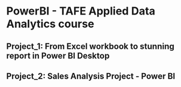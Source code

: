 # **PowerBI - TAFE Applied Data Analytics course**

## Project_1: From Excel workbook to stunning report in Power BI Desktop

## Project_2: Sales Analysis Project - Power BI
